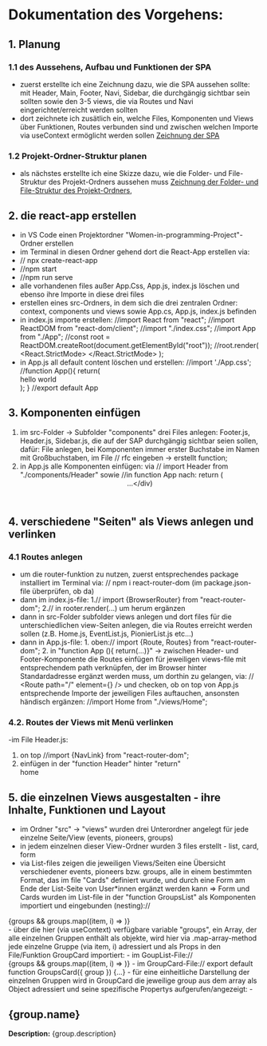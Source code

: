 # Dokumentation des Vorgehens:

## 1. Planung

### 1.1 des Aussehens, Aufbau und Funktionen der SPA

- zuerst erstellte ich eine Zeichnung dazu, wie die SPA aussehen sollte: mit Header, Main, Footer, Navi, Sidebar, die durchgängig sichtbar sein sollten sowie den 3-5 views, die via Routes und Navi eingerichtet/erreicht werden sollten
- dort zeichnete ich zusätlich ein, welche Files, Komponenten und Views über Funktionen, Routes verbunden sind und zwischen welchen Importe via useContext ermöglicht werden sollen [Zeichnung der SPA](./Bild_Aufbau%20SPA.pdf)

### 1.2 Projekt-Ordner-Struktur planen

- als nächstes erstellte ich eine Skizze dazu, wie die Folder- und File-Struktur des Projekt-Ordners aussehen muss [Zeichnung der Folder- und File-Struktur des Projekt-Ordners](./Bild_Folder_File_Struktur.pdf.pdf),

## 2. die react-app erstellen

- in VS Code einen Projektordner "Women-in-programming-Project"-Ordner erstellen
- im Terminal in diesen Ordner gehend dort die React-App erstellen via:
- // npx create-react-app
- //npm start
- //npm run serve
- alle vorhandenen files außer App.Css, App.js, index.js löschen und ebenso ihre Importe in diese drei files
- erstellen eines src-Ordners, in dem sich die drei zentralen Ordner: context, components und views sowie App.cs, App.js, index.js befinden
- in index.js importe erstellen:
  //import React from "react";
  //import ReactDOM from "react-dom/client";
  //import "./index.css";
  //import App from "./App";
  //const root = ReactDOM.createRoot(document.getElementById("root"));
  //root.render(
  <React.StrictMode>
  <App />
  </React.StrictMode>
  );
- in App.js all default content löschen und erstellen:
  //import './App.css';
  //function App(){
  return(<div className="App">hello world</div>);
  }
  //export default App

## 3. Komponenten einfügen

1. im src-Folder -> Subfolder "components" drei Files anlegen: Footer.js, Header.js, Sidebar.js, die auf der SAP durchgängig sichtbar seien sollen,
   dafür: File anlegen, bei Komponenten immer erster Buchstabe im Namen mit Großbuchstaben, im File // rfc eingeben -> erstellt function;
2. in App.js alle Komponenten einfügen: via
   // import Header from "./components/Header" sowie
   //in function App nach: return (<div className...> <Header/>...</div)

## 4. verschiedene "Seiten" als Views anlegen und verlinken

### 4.1 Routes anlegen

- um die router-funktion zu nutzen, zuerst entsprechendes package installiert im Terminal via:
  // npm i react-router-dom (im package.json-file überprüfen, ob da)
- dann im index.js-file: 1.// import {BrowserRouter} from "react-router-dom"; 2.// in rooter.render(...) um <App/> herum ergänzen <BrowserRouter></BrowserRouter>
- dann in src-Folder subfolder views anlegen und dort files für die unterschiedlichen view-Seiten anlegen, die via Routes erreicht werden sollen (z.B. Home.js, EventList.js, PionierList.js etc...)
- dann in App.js-file: 1. oben:// import {Route, Routes} from "react-router-dom"; 2. in "function App (){ return(...)}" -> zwischen Header- und Footer-Komponente die Routes einfügen für jeweiligen views-file mit entsprechendem path verknüpfen, der im Browser hinter Standardadresse ergänzt werden muss, um dorthin zu gelangen, via: //
  <Routes>
  <Route path="/" element={<Home/>} />
  </Routes>
  und checken, ob on top von App.js entsprechende Importe der jeweiligen Files auftauchen, ansonsten händisch ergänzen: //import Home from "./views/Home";

### 4.2. Routes der Views mit Menü verlinken

-im File Header.js:

1. on top //import {NavLink} from "react-router-dom";
2. einfügen in der "function Header" hinter "return"
   <div className="nav-list">
   <NavLink className="nav-link" to="/"> home </NavLink>
   </div>

## 5. die einzelnen Views ausgestalten - ihre Inhalte, Funktionen und Layout

- im Ordner "src" -> "views" wurden drei Unterordner angelegt für jede einzelne Seite/View (events, pioneers, groups)
- in jedem einzelnen dieser View-Ordner wurden 3 files erstellt - list, card, form
- via List-files zeigen die jeweiligen Views/Seiten eine Übersicht verschiedener events, pioneers bzw. groups, alle in einem bestimmten Format, das im file "Cards" definiert wurde, und durch eine Form am Ende der List-Seite von User\*innen ergänzt werden kann => Form und Cards wurden im List-file in der "function GroupsList" als Komponenten importiert und eingebunden (nesting)://
<div className="groups-list-Container">
  <Sidebar />
  <div className="groups-cards-Container"> {groups && groups.map((item, i) => <GroupsCard group={item} key={i} />)}
  </div>
  <GroupsForm/>
</div>
- über die hier (via useContext) verfügbare variable "groups", ein Array, der alle einzelnen Gruppen enthält als objekte, wird hier via .map-array-method jede einzelne Gruppe (via item, i) adressiert und als Props in den File/Funktion GroupCard importiert:
- im GoupList-File://<div className="groups-cards-Container"> {groups && groups.map((item, i) => <GroupsCard group={item} key={i} />)}
- im GroupCard-File:// export default function GroupsCard({ group }) {...}
- für eine einheitliche Darstellung der einzelnen Gruppen wird in GroupCard die jeweilige group aus dem array als Object adressiert und seine spezifische Propertys aufgerufen/angezeigt:
- <div className="text">
        <h2>{group.name}</h2>
        <div>
          <span style={{ fontSize: "15px" }}>
            <b> Description:</b> {group.description}
          </span>
        </div>
